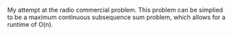 My attempt at the radio commercial problem. This problem can be simplied to be a maximum continuous subsequence sum problem, which allows for a runtime of O(n).

